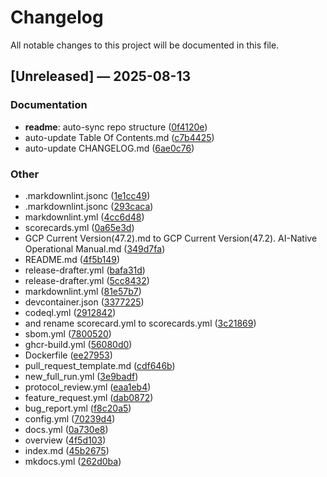 # Changelog

All notable changes to this project will be documented in this file.

## [Unreleased] — 2025-08-13

### Documentation
- **readme**: auto-sync repo structure ([0f4120e](https://github.com/lazyxeon/Genesis-Code-Protocol/commit/0f4120e838d196b2fbf5ef5cd754528f07a8a8c2))
- auto-update Table Of Contents.md ([c7b4425](https://github.com/lazyxeon/Genesis-Code-Protocol/commit/c7b44254c4b145a2928f4d59c3e7add48a6e17e9))
- auto-update CHANGELOG.md ([6ae0c76](https://github.com/lazyxeon/Genesis-Code-Protocol/commit/6ae0c769e1f8e2877c371feeef17120476b56b8a))

### Other
- .markdownlint.jsonc ([1e1cc49](https://github.com/lazyxeon/Genesis-Code-Protocol/commit/1e1cc4907e9c52dfa09e633ea8f092f315f87d37))
- .markdownlint.jsonc ([293caca](https://github.com/lazyxeon/Genesis-Code-Protocol/commit/293caca0f79bb36dbaf839b54c232af2449c0da1))
- markdownlint.yml ([4cc6d48](https://github.com/lazyxeon/Genesis-Code-Protocol/commit/4cc6d486aaf97bd2ce047a86a2ecd958bd027268))
- scorecards.yml ([0a65e3d](https://github.com/lazyxeon/Genesis-Code-Protocol/commit/0a65e3dd2217254d3ba56b767e12af8d054db96f))
- GCP Current Version(47.2).md to GCP Current Version(47.2). AI-Native Operational Manual.md ([349d7fa](https://github.com/lazyxeon/Genesis-Code-Protocol/commit/349d7faa221cc7f7c1b4cf4e349d80a7c1136abe))
- README.md ([4f5b149](https://github.com/lazyxeon/Genesis-Code-Protocol/commit/4f5b149dbd2739bb233bfa89214c0faa0968054a))
- release-drafter.yml ([bafa31d](https://github.com/lazyxeon/Genesis-Code-Protocol/commit/bafa31df74fa26612242184e7b3881e477ee4ffa))
- release-drafter.yml ([5cc8432](https://github.com/lazyxeon/Genesis-Code-Protocol/commit/5cc84321f17ae50e9ae16cb915fd654bae2247b5))
- markdownlint.yml ([81e57b7](https://github.com/lazyxeon/Genesis-Code-Protocol/commit/81e57b7302b752e00d5173e727bc01f8cdc0f9e5))
- devcontainer.json ([3377225](https://github.com/lazyxeon/Genesis-Code-Protocol/commit/3377225c3b1ab5bbf2b8051a0c44f5ff8bdd6a5e))
- codeql.yml ([2912842](https://github.com/lazyxeon/Genesis-Code-Protocol/commit/29128422f61999c976294e4de9d20afba1859756))
- and rename scorecard.yml to scorecards.yml ([3c21869](https://github.com/lazyxeon/Genesis-Code-Protocol/commit/3c2186935d4c94fdbcaa2acd527557d9c4ed3fa8))
- sbom.yml ([7800520](https://github.com/lazyxeon/Genesis-Code-Protocol/commit/7800520ca1e3f503366687b17e1b7642bdd4f42d))
- ghcr-build.yml ([56080d0](https://github.com/lazyxeon/Genesis-Code-Protocol/commit/56080d0461503f720ea14572a955092cabeccfa0))
- Dockerfile ([ee27953](https://github.com/lazyxeon/Genesis-Code-Protocol/commit/ee27953ecd7793e014cf0b03c8b5cde0e1ce6b94))
- pull_request_template.md ([cdf646b](https://github.com/lazyxeon/Genesis-Code-Protocol/commit/cdf646b9e5f7e428fed5c72013209fad25dcb602))
- new_full_run.yml ([3e9badf](https://github.com/lazyxeon/Genesis-Code-Protocol/commit/3e9badfeae256808eddf090deb44247362337deb))
- protocol_review.yml ([eaa1eb4](https://github.com/lazyxeon/Genesis-Code-Protocol/commit/eaa1eb4c473b6a4b826128077250bac24e0a8188))
- feature_request.yml ([dab0872](https://github.com/lazyxeon/Genesis-Code-Protocol/commit/dab0872d040417b19ac2932708147d142bc3b3b8))
- bug_report.yml ([f8c20a5](https://github.com/lazyxeon/Genesis-Code-Protocol/commit/f8c20a58766c3ce9e50015c3ae0cd114f61f6434))
- config.yml ([70239d4](https://github.com/lazyxeon/Genesis-Code-Protocol/commit/70239d43710303c8377c1d9361609238f9b883df))
- docs.yml ([0a730e8](https://github.com/lazyxeon/Genesis-Code-Protocol/commit/0a730e8acfd1e0021820b2cfa4e7008c0adf2530))
- overview ([4f5d103](https://github.com/lazyxeon/Genesis-Code-Protocol/commit/4f5d103b46b81229264e5e24697baef0982afca2))
- index.md ([45b2675](https://github.com/lazyxeon/Genesis-Code-Protocol/commit/45b2675654c8b8ea030705951df31dec3f527416))
- mkdocs.yml ([262d0ba](https://github.com/lazyxeon/Genesis-Code-Protocol/commit/262d0baf7f6e463426caca8634d203646ea07f34))

